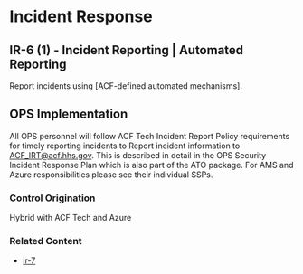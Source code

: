 # Incident Response
## IR-6 (1) - Incident Reporting | Automated Reporting

Report incidents using [ACF-defined automated mechanisms].

## OPS Implementation

All OPS personnel will follow ACF Tech Incident Report Policy requirements for timely reporting incidents to Report incident information to ACF_IRT@acf.hhs.gov. This is described in detail in the OPS Security Incident Response Plan which is also part of the ATO package. For AMS and Azure responsibilities please see their individual SSPs. 

### Control Origination

Hybrid with ACF Tech and Azure

### Related Content

* [ir-7](../ir-07/index.md)

